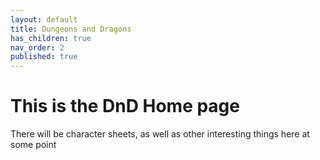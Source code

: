 ```yaml
---
layout: default
title: Dungeons and Dragons
has_children: true
nav_order: 2
published: true
---
```


# This is the DnD Home page
There will be character sheets, as well as other interesting things here at some point
